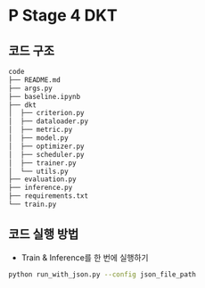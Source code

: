 # P Stage 4 DKT

## 코드 구조
```bash
code
├── README.md
├── args.py
├── baseline.ipynb
├── dkt
│  ├── criterion.py
│  ├── dataloader.py
│  ├── metric.py
│  ├── model.py
│  ├── optimizer.py
│  ├── scheduler.py
│  ├── trainer.py
│  └── utils.py
├── evaluation.py
├── inference.py
├── requirements.txt
└── train.py
```

## 코드 실행 방법
* Train & Inference를 한 번에 실행하기
```bash
python run_with_json.py --config json_file_path
```
